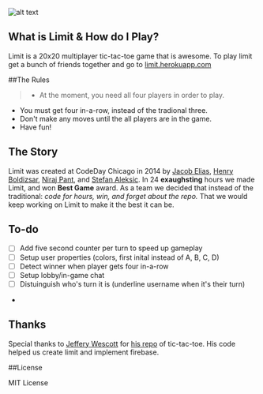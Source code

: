 ![alt text](https://raw.githubusercontent.com/the-next-2048/limit/master/app/img/logo.png "Limit")


## What is Limit & How do I Play?

Limit is a 20x20 multiplayer tic-tac-toe game that is awesome. To play limit get a bunch of friends together and go to [limit.herokuapp.com](http://limit.herokuapp.com)

##The Rules

> - At the moment, you need all four players in order to play.
- You must get four in-a-row, instead of the tradional three.
- Don't make any moves until the all players are in the game.
- Have fun!

## The Story

Limit was created at CodeDay Chicago in 2014 by [Jacob Elias](http://twitter.com/_jelias_), [Henry Boldizsar](http://twitter.com/henryboldi), [Niraj Pant](http://twitter.com/PantNiraj), and [Stefan Aleksic](http://twitter.com/stestefanfan). In 24 **exaughsting** hours we made Limit, and won **Best Game** award. As a team we decided that instead of the traditional: *code for hours, win, and forget about the  repo.* That we would keep working on Limit to make it the best it can be.

## To-do

- [ ] Add five second counter per turn to speed up gameplay
- [ ] Setup user properties (colors, first inital instead of A, B, C, D)
- [ ] Detect winner when player gets four in-a-row
- [ ] Setup lobby/in-game chat
- [ ] Distuinguish who's turn it is (underline username when it's their turn)
- 
## Thanks

Special thanks to [Jeffery Wescott](http://github.com/jeffreywescott) for [his repo](http://github.com/jeffreywescott/tictactoe-angularjs-firebase) of tic-tac-toe. His code helped us create limit and implement firebase.

##License

MIT License
